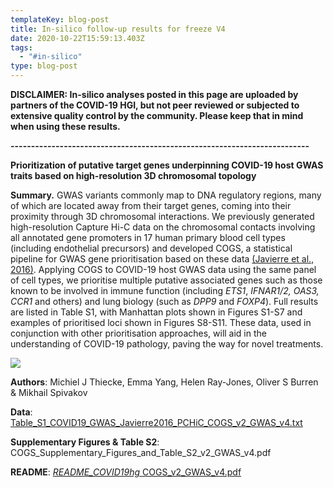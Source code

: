 ```yaml
---
templateKey: blog-post
title: In-silico follow-up results for freeze V4
date: 2020-10-22T15:59:13.403Z
tags:
  - "#in-silico"
type: blog-post
---
```

**DISCLAIMER: In-silico analyses posted in this page are uploaded by partners of the COVID-19 HGI, but not peer reviewed or subjected to extensive quality control by the community. Please keep that in mind when using these results.**

**\-------------------------------------------------------------------------**

**Prioritization of putative target genes underpinning COVID-19 host GWAS traits based on high-resolution 3D chromosomal topology**

**Summary.** GWAS variants commonly map to DNA regulatory regions, many of which are located away from their target genes, coming into their proximity through 3D chromosomal interactions. We previously generated high-resolution Capture Hi-C data on the chromosomal contacts involving all annotated gene promoters in 17 human primary blood cell types (including endothelial precursors) and developed COGS, a statistical pipeline for GWAS gene prioritisation based on these data [(Javierre et al., 2016)](https://paperpile.com/c/JwJn3h/zTY1). Applying COGS to COVID-19 host GWAS data using the same panel of cell types, we prioritise multiple putative associated genes such as those known to be involved in immune function (including *ETS1*, *IFNAR1/2, OAS3, CCR1* and others) and lung biology (such as *DPP9* and *FOXP4*). Full results are listed in Table S1, with Manhattan plots shown in Figures S1-S7 and examples of prioritised loci shown in Figures S8-S11. These data, used in conjunction with other prioritisation approaches, will aid in the understanding of COVID-19 pathology, paving the way for novel treatments.

![](/img/picture1.png)

**Authors**: Michiel J Thiecke, Emma Yang, Helen Ray-Jones, Oliver S Burren & Mikhail Spivakov

**Data**: [Table_S1_COVID19_GWAS_Javierre2016_PCHiC_COGS_v2_GWAS_v4.txt](https://storage.googleapis.com/covid19-hg-in-silico-followup/V4/PCHi-C-priority/Table_S1_COVID19_GWAS_Javierre2016_PCHiC_COGS_v2_GWAS_v4.txt)

**Supplementary Figures & Table S2**: COGS_Supplementary_Figures_and_Table_S2_v2_GWAS_v4.pdf

**README**: [*README_COVID19hg* COGS_v2_GWAS_v4.pdf](https://storage.googleapis.com/covid19-hg-in-silico-followup/V4/PCHi-C-priority/_README_COVID19hg_%20COGS_v2_GWAS_v4.pdf)